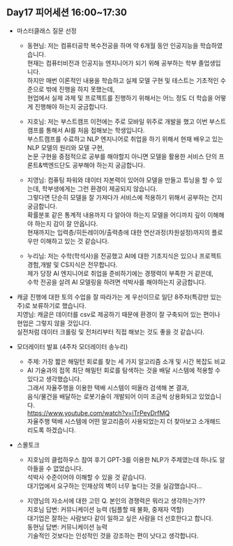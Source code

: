 ## Day17 피어세션 16:00~17:30

- 마스터클래스 질문 선정
    - 동현님: 저는 컴퓨터공학 복수전공을 하며 약 6개월 동안 인공지능을 학습하였습니다. \
            현재는 컴퓨터비전과 인공지능 엔지니어가 되기 위해 공부하는 학부 졸업생입니다. \
            하지만 매번 이론적인 내용을 학습하고 실제 모델 구현 및 테스트는 기초적인 수준으로 밖에 진행을 하지 못했는데, \
            현업에서 실제 과제 및 프로젝트를 진행하기 위해서는 어느 정도 더 학습을 어떻게 진행해야 하는지 궁금합니다.

    - 지호님: 저는 부스트캠프 이전에는 주로 모바일 위주로 개발을 했고 이번 부스트캠프를 통해서 AI를 처음 접해보는 학생입니다. \
            부스트캠프를 수료하고 NLP 엔지니어로 취업을 하기 위해서 현재 배우고 있는 NLP 모델의 원리와 모델 구현, \
            논문 구현을 중점적으로 공부를 해야할지 아니면 모델을 활용한 서비스 단의 프론트&백엔드단도 공부해야 하는지 궁금합니다.

    - 지영님: 컴퓨팅 파워와 데이터 자본력이 있어야 모델을 만들고 튜닝을 할 수 있는데, 학부생에게는 그런 환경이 제공되지 않습니다. \
            그렇다면 단순히 모델을 잘 가져다가 서비스에 적용하기 위해서 공부하는 건지 궁금합니다. \
            확률분포 같은 통계적 내용까지 다 알아야 하는지 모델을 어디까지 깊이 이해해야 하는지 감이 잘 안옵니다. \
            현재까지는 입력층/히든레이어/출력층에 대한 연산과정(차원설정)까지의 플로우만 이해하고 있는 것 같습니다.

    - 누리님: 저는 수학(학석사)을 전공했고 AI에 대한 기초지식은 있으나 프로젝트 경험,개발 및 CS지식은 전무합니다. \
            제가 당장 AI 엔지니어로 취업을 준비하기에는 경쟁력이 부족한 거 같은데, \
            수학 전공을 살려 AI 모델링을 하려면 석박사를 해야하는지 궁금합니다.


- 캐글 진행에 대한 토의
  수업을 잘 따라가는 게 우선이므로 일단 8주차(특강만 있는 주)로 보류하기로 했습니다. \
  지영님: 캐글은 데이터를 csv로 제공하기 때문에 환경이 잘 구축되어 있는 편이나 현업은 그렇지 않을 것입니다. \
        실전처럼 데이터 크롤링 및 전처리부터 직접 해보는 것도 좋을 것 같습니다.


- 모더레이터 발표 (4주차 모더레이터 송누리)
  - 주제: 가장 짧은 해밀턴 회로를 찾는 세 가지 알고리즘 소개 및 시간 복잡도 비교
  - AI 기술과의 접목
    최단 해밀턴 회로를 탐색하는 것을 배달 시스템에 적용할 수 있다고 생각했습니다. \
    그래서 자율주행을 이용한 택배 시스템이 떠올라 검색해 본 결과, \
    음식/물건을 배달하는 로봇기술이 개발되어 이미 조금씩 상용화되고 있었습니다. \
    https://www.youtube.com/watch?v=iTrPeyDrfMQ  \
    자율주행 택배 시스템에 어떤 알고리즘이 사용되었는지 더 찾아보고 소개해드리도록 하겠습니다.


- 스몰토크
    - 지호님의 클럽하우스 참여 후기
      GPT-3를 이용한 NLP가 주제였는데 하나도 알아들을 수 없었습니다. \
      석박사 수준이어야 이해할 수 있을 것 같습니다. \
      대기업에서 요구하는 인재상의 벽이 너무 높다는 것을 실감했습니다...
    
    - 지영님의 자소서에 대한 고민 
      Q. 본인의 경쟁력은 뭐라고 생각하는가?? \
      지호님 답변: 커뮤니케이션 능력 (팀플할 때 불화, 중재자 역할) \
                대기업은 잘하는 사람보다 같이 일하고 싶은 사람을 더 선호한다고 합니다. \
      동현님 답변: 커뮤니케이션 능력 \
                기술적인 것보다는 인성적인 것을 강조하는 편이 낫다고 생각합니다.
